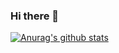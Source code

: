 ### Hi there 👋
[![Anurag's github stats](https://github-readme-stats.vercel.app/api?username=Yairmendo&hide=issues&count_private=true&show_icons=true&theme=algolia)](https://github.com/anuraghazra/github-readme-stats)
<!--
**Yairmendo/Yairmendo** is a ✨ _special_ ✨ repository because its `README.md` (this file) appears on your GitHub profile.

Here are some ideas to get you started:

- 🔭 I’m currently working on ...
- 🌱 I’m currently learning ...
- 👯 I’m looking to collaborate on ...
- 🤔 I’m looking for help with ...
- 💬 Ask me about ...
- 📫 How to reach me: ...
- 😄 Pronouns: ...
- ⚡ Fun fact: ...
-->
